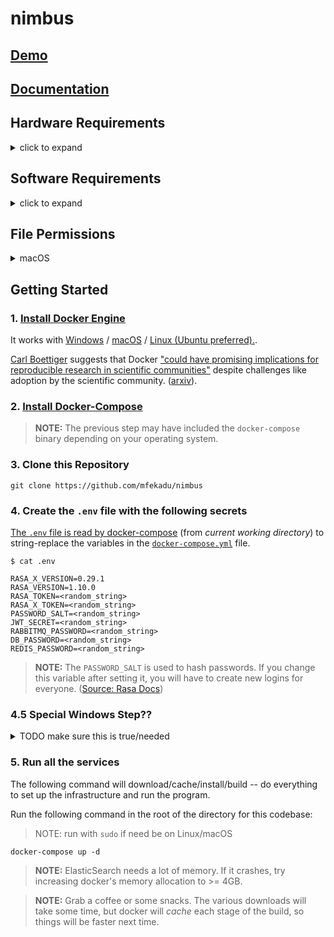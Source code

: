 # nimbus

## [Demo][demo]

## [Documentation][docs]

## Hardware Requirements

<details><summary>click to expand</summary>

The following requirements are [based on Rasa-X documentation][rasa-x-docs]

> vCPUs (virtual CPUs on Google Cloud Platform or equivalent number of cores)
>
> - Minimum: 2 vCPUs
> - Recommended: 2-6 vCPUs

> RAM
>
> - Minimum: 4 GB RAM
> - Recommended: 8 GB RAM

> Disk Space
>
> - Recommended: 100 GB disk space available

> Open These Ports (if running on Google Cloud Platform)
>
> - 22 (SSH)
> - 80 (HTTP)
> - 443 (HTTPS)

</details>

## Software Requirements

<details><summary>click to expand</summary>

> `Python 3.6.8` or newer

> `Docker 19.03.8` or newer

> `docker-compose 1.25.5` or newer

`$ python3 --version`

```
Python 3.6.8
```

`$ docker -v`

```
Docker version 19.03.8, build afacb8b
```

`$ docker-compose -v`

```
docker-compose version 1.25.5, build 8a1c60f6
```

</details>

## File Permissions

<details><summary>macOS</summary>

> **NOTE:** the `1001` user is a PostgreSQL thing.

> **NOTE:** on Linux `wheel` == `root` ? ([Source][macos-wheel-group])

`$ ls -lah`

```
total 152
drwxr-xr-x  20 my_user_name  staff   640B Jun 10 19:21 ./
drwxr-xr-x  96 my_user_name  staff   3.0K Jun 10 16:39 ../
-rw-r--r--   1 my_user_name  staff   248B Jun 10 18:33 .env
drwxr-xr-x  15 my_user_name  staff   480B Jun 10 19:21 .git/
-rw-r--r--   1 my_user_name  staff   1.8K Jun 10 18:35 .gitignore
-rwxrwx---   1 my_user_name  wheel    34K Jun 10 16:39 LICENSE*
-rwxrwx---   1 my_user_name  wheel   3.2K Jun 10 18:42 README.md*
drwxr-xr-x   2 my_user_name  staff    64B Jun 10 19:45 actions/
drwxrwx---   2 my_user_name  wheel    64B Jun 10 19:21 auth/
drwxrwx---   2 my_user_name  wheel    64B Jun 10 18:57 certs/
drwxrwx---   2 my_user_name  wheel    64B Jun 10 18:57 credentials/
-rwxrwx---   1 my_user_name  wheel    33B Jun 10 18:54 credentials.yml*
drwxr-x---   2 1001          wheel    64B Jun 10 18:58 db/
-rwxrwx---   1 my_user_name  wheel   4.1K Jun 10 06:01 docker-compose.yml*
-rwxrwx---   1 my_user_name  wheel   652B Jun 10 18:54 endpoints.yml*
-rwxrwx---   1 my_user_name  wheel   151B Jun 10 18:54 environments.yml*
-rwxrwx---   1 my_user_name  wheel   1.7K Jun 10 17:23 install.sh*
drwxrwx---   2 my_user_name  wheel    64B Jun 10 18:58 logs/
drwxrwx---   2 my_user_name  wheel    64B Jun 10 18:57 models/
-rwxrwx---   1 my_user_name  wheel   3.1K Jun 10 06:01 rasa_x_commands.py*
drwxrwx---   3 my_user_name  wheel    96B Jun 10 18:58 terms/
```

</details>

## Getting Started

### 1. [Install Docker Engine][docker-docs]

It works with [Windows][docker-desktop] / [macOS][docker-desktop] / [Linux (Ubuntu preferred).][docker-docs-ubuntu].

[Carl Boettiger][carl-b] suggests that Docker ["could
have promising implications for reproducible research in scientific communities"][docker-reproducibility] despite challenges like adoption by the scientific community. ([arxiv][docker-reproducibility-arxiv]).

### 2. [Install Docker-Compose][docker-compose-docs]

> **NOTE:** The previous step may have included the `docker-compose` binary depending on your operating system.

### 3. Clone this Repository

```
git clone https://github.com/mfekadu/nimbus
```

### 4. Create the `.env` file with the following secrets

[The `.env` file is read by docker-compose][env-file-docs] (from _current working directory_) to string-replace the variables in the [`docker-compose.yml`][docker-compose-yml] file.

`$ cat .env`

```
RASA_X_VERSION=0.29.1
RASA_VERSION=1.10.0
RASA_TOKEN=<random_string>
RASA_X_TOKEN=<random_string>
PASSWORD_SALT=<random_string>
JWT_SECRET=<random_string>
RABBITMQ_PASSWORD=<random_string>
DB_PASSWORD=<random_string>
REDIS_PASSWORD=<random_string>
```

> **NOTE:** The `PASSWORD_SALT` is used to hash passwords. If you change this variable after setting it, you will have to create new logins for everyone. ([Source: Rasa Docs][rasa-x-docs])

### 4.5 Special Windows Step??

<details><summary>TODO make sure this is true/needed</summary>

([Source][rasa-x-docs])

TODOs:

- [ ] make actions image a variable and put in `.env`
- [ ] can linux just use the `volumes:` too? if so, readme gets simplified.
- [ ] what about macOS?

`$ cat docker-compose.override.yml`

```
version: "3.4"

services:
  ...
  ...(other services)....
  ...
  app:
    image: mfekadu/rasa-actions:latest
  db:
    volumes:
      - db-volume:/bitnami/postgresql

volumes:
  db-volume:
    name: db-volume
```

</details>

### 5. Run all the services

The following command will download/cache/install/build -- do everything to set up the infrastructure and run the program.

Run the following command in the root of the directory for this codebase:

> NOTE: run with `sudo` if need be on Linux/macOS

```
docker-compose up -d
```

> **NOTE:** ElasticSearch needs a lot of memory. If it crashes, try increasing docker's memory allocation to >= 4GB.

> **NOTE:** Grab a coffee or some snacks. The various downloads will take some time, but docker will _*cache*_ each stage of the build, so things will be faster next time.

[demo]: #todo_insert_link
[docs]: #todo_insert_link
[docker-docs]: https://docs.docker.com/get-docker/
[docker-compose-docs]: https://docs.docker.com/compose/install/
[docker-desktop]: https://docs.docker.com/desktop/
[docker-docs-ubuntu]: https://docs.docker.com/engine/install/ubuntu/
[docker-reproducibility]: https://dl.acm.org/doi/10.1145/2723872.2723882
[docker-reproducibility-arxiv]: https://arxiv.org/abs/1410.0846v1
[carl-b]: https://scholar.google.com/citations?user=zj2rRtEAAAAJ
[rasa-x-docs]: https://rasa.com/docs/rasa-x/installation-and-setup/docker-compose-manual
[env-file-docs]: https://docs.docker.com/compose/env-file/
[docker-compose-yml]: /docker-compose.yml
[macos-wheel-group]: https://superuser.com/a/20430
